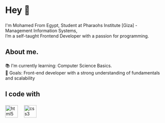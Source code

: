 <h1 align="left">Hey 👋</h1>

###

<p align="left">I'm Mohamed From Egypt, Student at Pharaohs Institute [Giza] - Management Information Systems,<br> I’m a self-taught Frontend Developer with a passion for programming.</p>

###

<h2 align="left">About me.</h2>

###

<p align="left">📚 I'm currently learning: Computer Science Basics.<br>🎯 Goals: Front-end developer with a strong understanding of fundamentals and scalability</p>

###

<h2 align="left">I code with</h2>

###

<div align="left">
  <img src="https://cdn.jsdelivr.net/gh/devicons/devicon/icons/html5/html5-original.svg" height="40" alt="html5 logo"  />
  <img width="12" />
  <img src="https://cdn.jsdelivr.net/gh/devicons/devicon/icons/css3/css3-original.svg" height="40" alt="css3 logo"  />
</div>

###
